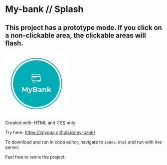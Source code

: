 # My-bank // Splash

This project has a prototype mode.
If you click on a non-clickable area, the clickable areas will flash.
---
<img src="./local__assets/logo.png" width='200' height='200'>

Created with: HTML and CSS only

Try here: https://imyoga.github.io/my-bank/

To download and run in code editor, navigate to `index.html` and run with live server.

Feel free to remix the project.

